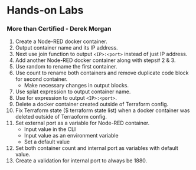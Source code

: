 # Hands-on Labs

### More than Certified - Derek Morgan
1. Create a Node-RED docker container.
2. Output container name and its IP address.
3. Next use join function to output `<IP>:<port>` instead of just IP address.
4. Add another Node-RED docker container along with steps# 2 & 3. 
5. Use random to rename the first container.
6. Use count to rename both containers and remove duplicate code block for second container.
     - Make necessary changes in output blocks. 
8. Use splat expression to output container name. 
9. Use for expression to output `<IP>:<port>`.
10. Delete a docker container created outside of Terraform config.
11. Fix Terraform state ($ terraform state list) when a docker container was deleted outside of Terraoform config.
12. Set external port as a variable for Node-RED container.
     - Input value in the CLI
     - Input value as an environment variable
     - Set a default value
13. Set both container count and internal port as variables with default value.
14. Create a validation for internal port to always be 1880.
